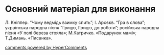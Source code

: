<div id="hypercomments_widget" class="js-hypercomments-widget invisible"></div>


# Основний матеріал для виконання

Л. Кніппер. “Чому ведмідь взимку спить”; І. Арсєєв. “Гра в слова”; українська народна пісня “Грицю, Грицю, до роботи”; російська народна пісня «У полі береза стояла»; М.Катричко. «Подарунок мамі»;  Т.Димань. «Писанка». 

<div class="js-hypercomments-container">
    <a href="http://hypercomments.com" class="hc-link" title="comments widget">comments powered by HyperComments</a>
</div>
